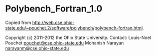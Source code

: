 # Polybench_Fortran_1.0
Copied from http://web.cse.ohio-state.edu/~pouchet.2/software/polybench/polybench-fortran.html.

Copyright (c) 2011-2012 the Ohio State University.
Contact: Louis-Noel Pouchet <pouchet@cse.ohio-state.edu>
         Mohanish Narayan <narayanm@cse.ohio-state.edu>
